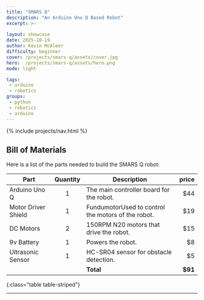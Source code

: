 ```yaml
---
title: "SMARS Q"
description: "An Arduino Uno Q Based Robot"
excerpt: >-
   
layout: showcase
date: 2025-10-19
author: Kevin McAleer
difficulty: beginner
cover: /projects/smars-q/assets/cover.jpg
hero:  /projects/smars-q/assets/hero.png
mode: light

tags:
 - arduino
 - robotics
groups:
 - python
 - robotics
 - arduino
---
```


{% include projects/nav.html %}

## Bill of Materials

Here is a list of the parts needed to build the SMARS Q robot:

| Part                | Quantity | Description                                        |   price |
|---------------------|:--------:|----------------------------------------------------|--------:|
| Arduino Uno Q       |    1     | The main controller board for the robot.           |     $44 |
| Motor Driver Shield |    1     | FundumotorUsed to control the motors of the robot. |     $19 |
| DC Motors           |    2     | 150RPM N20 motors that drive the robot.            |     $15 |
| 9v Battery          |    1     | Powers the robot.                                  |      $8 |
| Ultrasonic Sensor   |    1     | HC-SR04 sensor for obstacle detection.             |      $5 |
|                     |          | **Total**                                          | **$91** |
{:class="table table-striped"}

---
